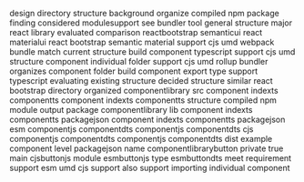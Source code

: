 design directory structure background organize compiled npm package finding considered modulesupport see bundler tool general structure major react library evaluated comparison reactbootstrap semanticui react materialui react bootstrap semantic material support cjs umd webpack bundle match current structure build component typescript support cjs umd structure component individual folder support cjs umd rollup bundler organizes component folder build component export type support typescript evaluating existing structure decided structure similar react bootstrap directory organized componentlibrary src component indexts componentts component indexts componentts structure compiled npm module output package componentlibrary lib component indexts componentts packagejson component indexts componentts packagejson esm componentjs componentdts componentjs componentdts cjs componentjs componentdts componentjs componentdts dist example component level packagejson name componentlibrarybutton private true main cjsbuttonjs module esmbuttonjs type esmbuttondts meet requirement support esm umd cjs support also support importing individual component